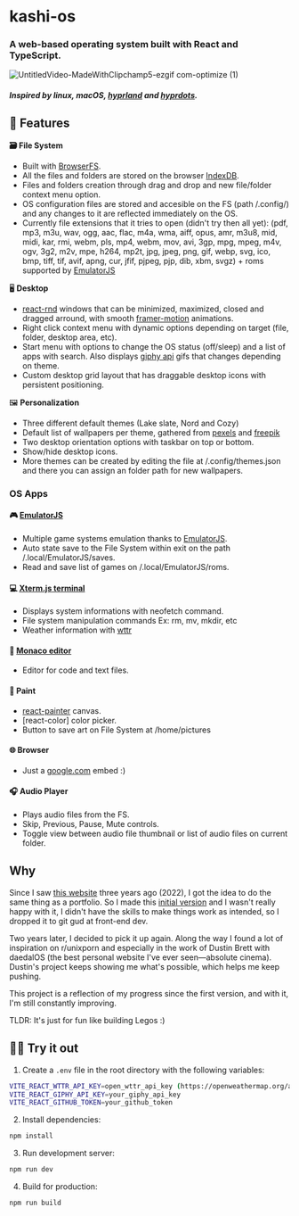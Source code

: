 # kashi-os
### A web-based operating system built with React and TypeScript.
![UntitledVideo-MadeWithClipchamp5-ezgif com-optimize (1)](https://github.com/user-attachments/assets/6bbde3d2-ae18-4630-96cf-b590770d23d6)
##### Inspired by linux, macOS, [hyprland](https://github.com/hyprwm/Hyprland) and [hyprdots](https://github.com/prasanthrangan/hyprdots).

## 🌟 Features

 **🗃️ File System**
- Built with [BrowserFS](https://github.com/jvilk/BrowserFS). 
- All the files and folders are stored on the browser [IndexDB](https://developer.mozilla.org/en-US/docs/Web/API/IndexedDB_API).
- Files and folders creation through drag and drop and new file/folder context menu option.
- OS configuration files are stored and accesible on the FS (path /.config/) and any changes to it are reflected immediately on the OS.
- Currently file extensions that it tries to open (didn't try then all yet): (pdf, mp3, m3u, wav, ogg, aac, flac, m4a, wma, aiff, opus, amr, m3u8, mid, midi, kar, rmi, webm, pls, mp4, webm, mov, avi, 3gp, mpg, mpeg, m4v, ogv, 3g2, m2v, mpe, h264, mp2t, jpg, jpeg, png, gif, webp, svg, ico, bmp, tiff, tif, avif, apng, cur, jfif, pjpeg, pjp, dib, xbm, svgz) + roms supported by [EmulatorJS](https://github.com/EmulatorJS/EmulatorJS)

🖥️ **Desktop**
  - [react-rnd](https://github.com/bokuweb/react-rnd) windows that can be minimized, maximized, closed and dragged arround, with smooth [framer-motion](https://motion.dev/) animations.
  - Right click context menu with dynamic options depending on target (file, folder, desktop area, etc).
  - Start menu with options to change the OS status (off/sleep) and a list of apps with search. Also displays [giphy api](https://developers.giphy.com/) gifs that changes depending on theme.
  - Custom desktop grid layout that has draggable desktop icons with persistent positioning.
  
🖼️ **Personalization**
  - Three different default themes (Lake slate, Nord and Cozy)
  - Default list of wallpapers per theme, gathered from [pexels](https://www.pexels.com/pt-br/) and [freepik](https://br.freepik.com/)
  - Two desktop orientation options with taskbar on top or bottom.
  - Show/hide desktop icons.
  - More themes can be created by editing the file at /.config/themes.json and there you can assign an folder path for new wallpapers.

### OS Apps

#### 🎮 [EmulatorJS](https://github.com/EmulatorJS/EmulatorJS)
- Multiple game systems emulation thanks to [EmulatorJS](https://github.com/EmulatorJS/EmulatorJS).
- Auto state save to the File System within exit on the path /.local/EmulatorJS/saves.
- Read and save list of games on /.local/EmulatorJS/roms.

#### 💻 [Xterm.js terminal](https://xtermjs.org/)
- Displays system informations with neofetch command.
- File system manipulation commands Ex: rm, mv, mkdir, etc
- Weather information with [wttr](https://github.com/chubin/wttr.in)

#### 📝 [Monaco editor](https://github.com/microsoft/monaco-editor)
- Editor for code and text files.

#### 🎨 Paint
- [react-painter](https://www.npmjs.com/package/react-painter) canvas.
- [react-color] color picker.
- Button to save art on File System at /home/pictures

#### 🌐 Browser
- Just a [google.com](google.com) embed :)

#### 🎧 Audio Player
- Plays audio files from the FS.
- Skip, Previous, Pause, Mute controls.
- Toggle view between audio file thumbnail or list of audio files on current folder.

## Why
Since I saw [this website](https://www.based.gg) three years ago (2022), I got the idea to do the same thing as a portfolio. So I made this [initial version](https://ericaugusto-portfolio.netlify.app) and I wasn't really happy with it, I didn't have the skills to make things work as intended, so I dropped it to git gud at front-end dev.

Two years later, I decided to pick it up again. Along the way I found a lot of inspiration on r/unixporn and especially in the work of Dustin Brett with daedalOS (the best personal website I've ever seen—absolute cinema). Dustin's project keeps showing me what's possible, which helps me keep pushing.

This project is a reflection of my progress since the first version, and with it, I'm still constantly improving. 

TLDR: It's just for fun like building Legos :)

## 👨‍💻 Try it out

1. Create a `.env` file in the root directory with the following variables:
```bash
VITE_REACT_WTTR_API_KEY=open_wttr_api_key (https://openweathermap.org/api)
VITE_REACT_GIPHY_API_KEY=your_giphy_api_key
VITE_REACT_GITHUB_TOKEN=your_github_token
```
2. Install dependencies:
```bash
npm install
```

3. Run development server:
```bash
npm run dev
```

4. Build for production:
```bash
npm run build
```


